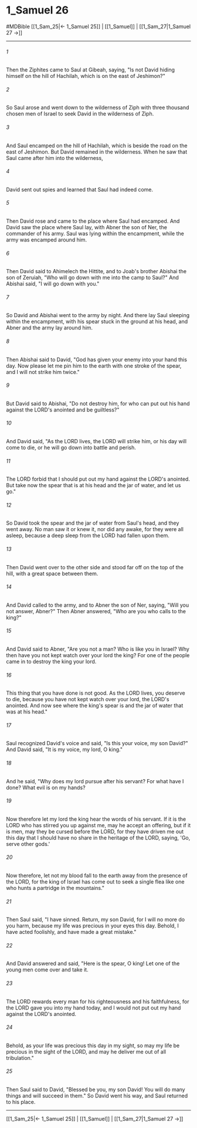 # 1_Samuel 26
#MDBible
[[1_Sam_25|← 1_Samuel 25]] | [[1_Samuel]] | [[1_Sam_27|1_Samuel 27 →]]

***

###### 1 
Then the Ziphites came to Saul at Gibeah, saying, "Is not David hiding himself on the hill of Hachilah, which is on the east of Jeshimon?" 

###### 2 
So Saul arose and went down to the wilderness of Ziph with three thousand chosen men of Israel to seek David in the wilderness of Ziph. 

###### 3 
And Saul encamped on the hill of Hachilah, which is beside the road on the east of Jeshimon. But David remained in the wilderness. When he saw that Saul came after him into the wilderness, 

###### 4 
David sent out spies and learned that Saul had indeed come. 

###### 5 
Then David rose and came to the place where Saul had encamped. And David saw the place where Saul lay, with Abner the son of Ner, the commander of his army. Saul was lying within the encampment, while the army was encamped around him. 

###### 6 
Then David said to Ahimelech the Hittite, and to Joab's brother Abishai the son of Zeruiah, "Who will go down with me into the camp to Saul?" And Abishai said, "I will go down with you." 

###### 7 
So David and Abishai went to the army by night. And there lay Saul sleeping within the encampment, with his spear stuck in the ground at his head, and Abner and the army lay around him. 

###### 8 
Then Abishai said to David, "God has given your enemy into your hand this day. Now please let me pin him to the earth with one stroke of the spear, and I will not strike him twice." 

###### 9 
But David said to Abishai, "Do not destroy him, for who can put out his hand against the LORD's anointed and be guiltless?" 

###### 10 
And David said, "As the LORD lives, the LORD will strike him, or his day will come to die, or he will go down into battle and perish. 

###### 11 
The LORD forbid that I should put out my hand against the LORD's anointed. But take now the spear that is at his head and the jar of water, and let us go." 

###### 12 
So David took the spear and the jar of water from Saul's head, and they went away. No man saw it or knew it, nor did any awake, for they were all asleep, because a deep sleep from the LORD had fallen upon them. 

###### 13 
Then David went over to the other side and stood far off on the top of the hill, with a great space between them. 

###### 14 
And David called to the army, and to Abner the son of Ner, saying, "Will you not answer, Abner?" Then Abner answered, "Who are you who calls to the king?" 

###### 15 
And David said to Abner, "Are you not a man? Who is like you in Israel? Why then have you not kept watch over your lord the king? For one of the people came in to destroy the king your lord. 

###### 16 
This thing that you have done is not good. As the LORD lives, you deserve to die, because you have not kept watch over your lord, the LORD's anointed. And now see where the king's spear is and the jar of water that was at his head." 

###### 17 
Saul recognized David's voice and said, "Is this your voice, my son David?" And David said, "It is my voice, my lord, O king." 

###### 18 
And he said, "Why does my lord pursue after his servant? For what have I done? What evil is on my hands? 

###### 19 
Now therefore let my lord the king hear the words of his servant. If it is the LORD who has stirred you up against me, may he accept an offering, but if it is men, may they be cursed before the LORD, for they have driven me out this day that I should have no share in the heritage of the LORD, saying, 'Go, serve other gods.' 

###### 20 
Now therefore, let not my blood fall to the earth away from the presence of the LORD, for the king of Israel has come out to seek a single flea like one who hunts a partridge in the mountains." 

###### 21 
Then Saul said, "I have sinned. Return, my son David, for I will no more do you harm, because my life was precious in your eyes this day. Behold, I have acted foolishly, and have made a great mistake." 

###### 22 
And David answered and said, "Here is the spear, O king! Let one of the young men come over and take it. 

###### 23 
The LORD rewards every man for his righteousness and his faithfulness, for the LORD gave you into my hand today, and I would not put out my hand against the LORD's anointed. 

###### 24 
Behold, as your life was precious this day in my sight, so may my life be precious in the sight of the LORD, and may he deliver me out of all tribulation." 

###### 25 
Then Saul said to David, "Blessed be you, my son David! You will do many things and will succeed in them." So David went his way, and Saul returned to his place. 

***

[[1_Sam_25|← 1_Samuel 25]] | [[1_Samuel]] | [[1_Sam_27|1_Samuel 27 →]]
